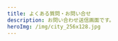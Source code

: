 ```yaml
---
title: よくある質問・お問い合せ
description: お問い合わせ送信画面です。
heroImg: /img/city_256x128.jpg
---
```


<!--

基本的に記述は不要です。

記述すると、画面下部に表示されます

-->
